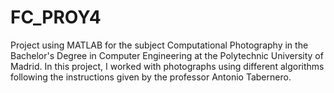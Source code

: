 # FC_PROY4
Project using MATLAB for the subject Computational Photography in the Bachelor's Degree in Computer Engineering at the Polytechnic University of Madrid.
In this project, I worked with photographs using different algorithms following the instructions given by the professor Antonio Tabernero.
